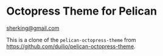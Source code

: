 # Octopress Theme for Pelican

<sherking@gmail.com>

This is a clone of the ```pelican-octopress-theme``` from <https://github.com/duilio/pelican-octopress-theme>.
